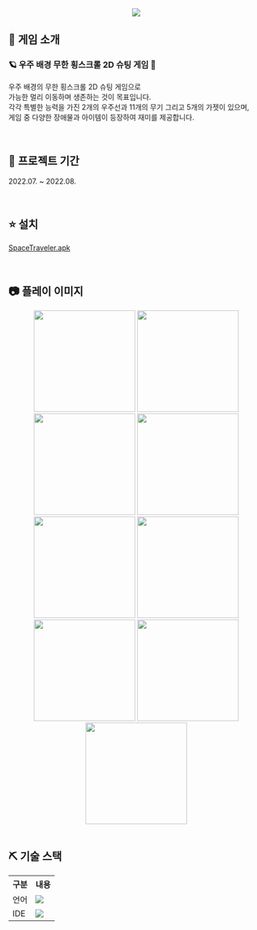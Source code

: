 <div align="center"><img src="https://github.com/user-attachments/assets/afb1a65c-428a-4229-94ee-4069dc66b383"/></div>

## 👀 게임 소개
### 🪐 우주 배경 무한 횡스크롤 2D 슈팅 게임 🔫
우주 배경의 무한 횡스크롤 2D 슈팅 게임으로<br>
가능한 멀리 이동하며 생존하는 것이 목표입니다.<br>
각각 특별한 능력을 가진 2개의 우주선과 11개의 무기 그리고 5개의 가젯이 있으며,<br>
게임 중 다양한 장애물과 아이템이 등장하여 재미를 제공합니다.

<br>

## 📅 프로젝트 기간
2022.07. ~ 2022.08.

<br>

## ⭐ 설치
<a href="https://drive.google.com/file/d/1Aja1FJgEZoAK2JCB97OVqLzco_X72d2q/view?usp=drive_link">SpaceTraveler.apk</a>

<br>

## 📷 플레이 이미지
<div align="center">
    <img height=200 src="https://github.com/user-attachments/assets/3a732fbf-c96e-40bd-8a82-1491f7c78b5f"/>
    <img height=200 src="https://github.com/user-attachments/assets/7817fb07-4231-4d19-a785-f4263c13e841"/>
    <img height=200 src="https://github.com/user-attachments/assets/c385c5a0-bc0d-4946-9776-26c393e6ced6"/>
    <img height=200 src="https://github.com/user-attachments/assets/b76ef12c-0aa8-493c-a382-3c949bf20a51"/>
    <img height=200 src="https://github.com/user-attachments/assets/1cd49731-e3d8-4399-824b-bdd1b4b59c10"/>
    <img height=200 src="https://github.com/user-attachments/assets/7e78c0ab-8b17-4fae-9ecb-a1798567fc33"/>
    <img height=200 src="https://github.com/user-attachments/assets/e25dc452-711d-4f38-ab1d-8890a96609f1"/>
    <img height=200 src="https://github.com/user-attachments/assets/bb83976d-a796-4f0e-8cde-f228cdcc0db8"/>
    <img height=200 src="https://github.com/user-attachments/assets/098c7c61-fffd-4a33-adb9-06c83856f5d7"/>
</div>

<br>

## ⛏ 기술 스택
<table>
    <tr>
        <th>구분</th>
        <th>내용</th>
    </tr>
    <tr>
        <td>언어</td>
        <td>
            <img src="https://img.shields.io/badge/-C%23-000000?logo=Csharp&style=flat"/>
        </td>
    </tr>
    <tr>
        <td>IDE</td>
        <td>
            <img src="https://img.shields.io/badge/Unity-100000?style=flat-square&logo=unity&logoColor=white"/>
        </td>
    </tr>
</table>
